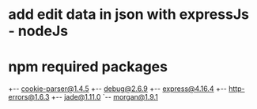 # add edit data in json with expressJs - nodeJs

# npm required packages

+-- cookie-parser@1.4.5
+-- debug@2.6.9
+-- express@4.16.4
+-- http-errors@1.6.3
+-- jade@1.11.0
`-- morgan@1.9.1
